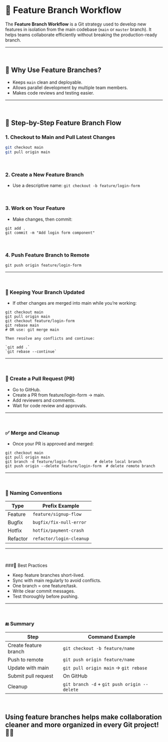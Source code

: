 # 🌿 Feature Branch Workflow

The **Feature Branch Workflow** is a Git strategy used to develop new features in isolation from the main codebase (`main` or `master` branch). It helps teams collaborate efficiently without breaking the production-ready branch.

---
<br>

## 🔧 Why Use Feature Branches?

- Keeps `main` clean and deployable.
- Allows parallel development by multiple team members.
- Makes code reviews and testing easier.

---
<br>


## 📌 Step-by-Step Feature Branch Flow

### 1. Checkout to Main and Pull Latest Changes
```bash
git checkout main
git pull origin main
```

<br>

### 2. Create a New Feature Branch
- Use a descriptive name: `git checkout -b feature/login-form`

<br>

### 3. Work on Your Feature
- Make changes, then commit:
```
git add . 
git commit -m "Add login form component"

```
<br> 

### 4. Push Feature Branch to Remote
`git push origin feature/login-form`


---
<br> 

### 🔁 Keeping Your Branch Updated
- If other changes are merged into main while you’re working:
```
git checkout main
git pull origin main
git checkout feature/login-form
git rebase main
# OR use: git merge main

Then resolve any conflicts and continue:

`git add .`
`git rebase --continue`

```

---
<br>

### 🔄 Create a Pull Request (PR)
- Go to GitHub.
- Create a PR from feature/login-form → main.
- Add reviewers and comments.
- Wait for code review and approvals.


--- 
<br>

### ✅ Merge and Cleanup
- Once your PR is approved and merged:
```
git checkout main
git pull origin main
git branch -d feature/login-form        # delete local branch
git push origin --delete feature/login-form  # delete remote branch
```

---
<br>

### 📌 Naming Conventions

| Type     | Prefix Example           |
| -------- | ------------------------ |
| Feature  | `feature/signup-flow`    |
| Bugfix   | `bugfix/fix-null-error`  |
| Hotfix   | `hotfix/payment-crash`   |
| Refactor | `refactor/login-cleanup` |

---
<br>

###🧠 Best Practices
- Keep feature branches short-lived.
- Sync with main regularly to avoid conflicts.
- One branch = one feature/task.
- Write clear commit messages.
- Test thoroughly before pushing.

---
<br>

### 🔚 Summary

| Step                  | Command Example                              |
| --------------------- | -------------------------------------------- |
| Create feature branch | `git checkout -b feature/name`               |
| Push to remote        | `git push origin feature/name`               |
| Update with main      | `git pull origin main` → `git rebase`        |
| Submit pull request   | On GitHub                                    |
| Cleanup               | `git branch -d` + `git push origin --delete` |


<br>

## Using feature branches helps make collaboration cleaner and more organized in every Git project! 🌱✨

